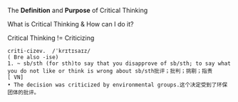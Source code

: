 
The **Definition** and **Purpose** of Critical Thinking


What is Critical Thinking
&
How can I do it?

Critical Thinking != Criticizing

```
criti·cizev.  /ˈkrɪtɪsaɪz/ 
( Bre also -ise)
1. ~ sb/sth (for sth)to say that you disapprove of sb/sth; to say what you do not like or think is wrong about sb/sth批评；批判；挑剔；指责
[ VN]
• The decision was criticized by environmental groups.这个决定受到了环保团体的批评。

```